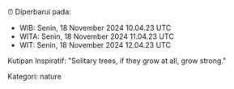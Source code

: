⏰ Diperbarui pada:
- WIB: Senin, 18 November 2024 10.04.23 UTC
- WITA: Senin, 18 November 2024 11.04.23 UTC
- WIT: Senin, 18 November 2024 12.04.23 UTC

Kutipan Inspiratif:
"Solitary trees, if they grow at all, grow strong."


Kategori: nature

